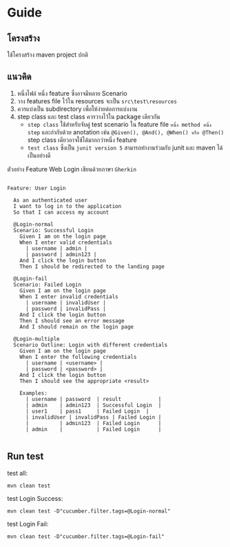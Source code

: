 # Guide

## โครงสร้าง

ใช้โครงสร้าง maven project ปกติ

## แนวคิด

1. หนึ่งไฟล์ หนึ่ง feature ซึ่งอาจมีหลาย Scenario
1. วาง features file ไว้ใน resources จะเป็น `src\test\resources` 
1. ควรแบ่งเป็น subdirectory เพื่อให้ง่ายต่อการแบ่งงาน
1. step class และ test class ควรวางไว้ใน package เดียวกัน
   * `step class` ใช้สำหรับจับคู่ test scenario ใน feature file `หนึ่ง method หนึ่ง step` และกำกับด้วย anotation เช่น `@Given(), @And(), @When() หรือ @Then()` step class เดียวอาจใช้ได้มากกว่าหนึ่ง feature
   * `test class` ซึ่งเป็น `junit version 5` สามารถทำงานร่วมกับ junit และ maven ได้เป็นอย่างดี
     

ตัวอย่าง Feature Web Login เขียนด้วยภาษา `Gherkin`

``` Gherkin

Feature: User Login

  As an authenticated user
  I want to log in to the application
  So that I can access my account

  @Login-normal
  Scenario: Successful Login
    Given I am on the login page
    When I enter valid credentials
      | username | admin |
      | password | admin123 |
    And I click the login button
    Then I should be redirected to the landing page

  @Login-fail
  Scenario: Failed Login
    Given I am on the login page
    When I enter invalid credentials
      | username | invalidUser |
      | password | invalidPass |
    And I click the login button
    Then I should see an error message
    And I should remain on the login page

  @Login-multiple
  Scenario Outline: Login with different credentials
    Given I am on the login page
    When I enter the following credentials
      | username | <username> |
      | password | <password> |
    And I click the login button
    Then I should see the appropriate <result>

    Examples:
      | username | password  | result            |
      | admin    | admin123  | Successful Login  |
      | user1    | pass1     | Failed Login  |
      | invalidUser | invalidPass | Failed Login |
      |          | admin123  | Failed Login      |
      | admin    |           | Failed Login      |
      
```


## Run test

test all:

``` shell
mvn clean test 
```

test Login Success:

``` shell  
mvn clean test -D"cucumber.filter.tags=@Login-normal"
```

test Login Fail:

``` shell  
mvn clean test -D"cucumber.filter.tags=@Login-fail"
```